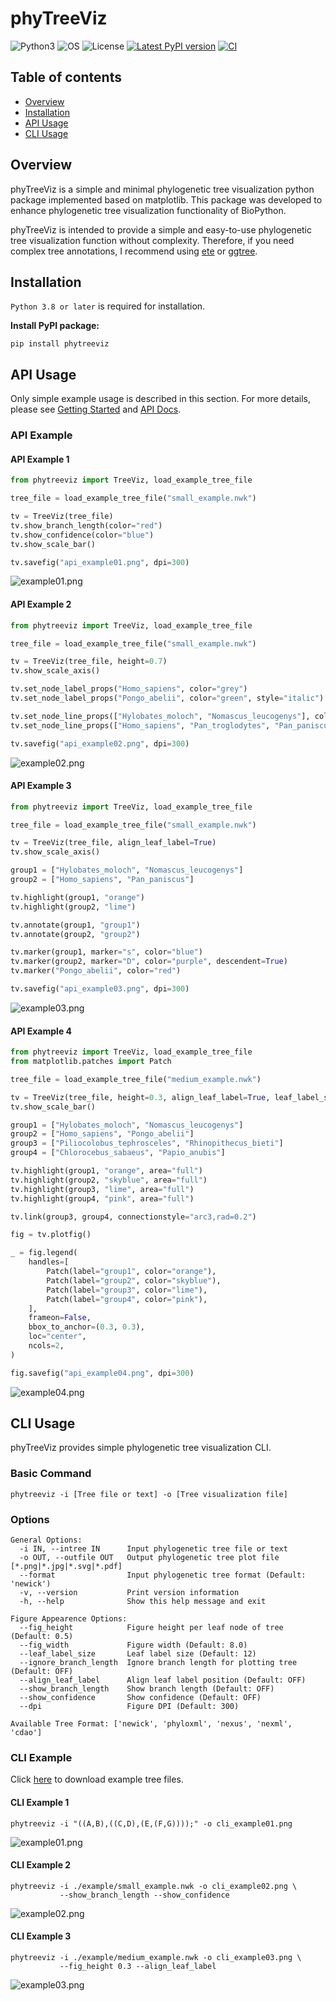 # phyTreeViz

![Python3](https://img.shields.io/badge/Language-Python3-steelblue)
![OS](https://img.shields.io/badge/OS-_Windows_|_Mac_|_Linux-steelblue)
![License](https://img.shields.io/badge/License-MIT-steelblue)
[![Latest PyPI version](https://img.shields.io/pypi/v/phytreeviz.svg)](https://pypi.python.org/pypi/phytreeviz)
[![CI](https://github.com/moshi4/phyTreeViz/actions/workflows/ci.yml/badge.svg)](https://github.com/moshi4/phyTreeViz/actions/workflows/ci.yml)

## Table of contents

- [Overview](#overview)
- [Installation](#installation)
- [API Usage](#api-usage)
- [CLI Usage](#cli-usage)

## Overview

phyTreeViz is a simple and minimal phylogenetic tree visualization python package implemented based on matplotlib.
This package was developed to enhance phylogenetic tree visualization functionality of BioPython.

phyTreeViz is intended to provide a simple and easy-to-use phylogenetic tree visualization function without complexity.
Therefore, if you need complex tree annotations, I recommend using [ete](https://github.com/etetoolkit/ete) or [ggtree](https://github.com/YuLab-SMU/ggtree).

## Installation

`Python 3.8 or later` is required for installation.

**Install PyPI package:**

    pip install phytreeviz

## API Usage

Only simple example usage is described in this section.
For more details, please see [Getting Started](https://moshi4.github.io/phyTreeViz/getting_started/) and [API Docs](https://moshi4.github.io/phyTreeViz/api-docs/treeviz/).

### API Example

#### API Example 1

```python
from phytreeviz import TreeViz, load_example_tree_file

tree_file = load_example_tree_file("small_example.nwk")

tv = TreeViz(tree_file)
tv.show_branch_length(color="red")
tv.show_confidence(color="blue")
tv.show_scale_bar()

tv.savefig("api_example01.png", dpi=300)
```

![example01.png](https://raw.githubusercontent.com/moshi4/phyTreeViz/main/docs/images/api_example01.png)  

#### API Example 2

```python
from phytreeviz import TreeViz, load_example_tree_file

tree_file = load_example_tree_file("small_example.nwk")

tv = TreeViz(tree_file, height=0.7)
tv.show_scale_axis()

tv.set_node_label_props("Homo_sapiens", color="grey")
tv.set_node_label_props("Pongo_abelii", color="green", style="italic")

tv.set_node_line_props(["Hylobates_moloch", "Nomascus_leucogenys"], color="orange", lw=2)
tv.set_node_line_props(["Homo_sapiens", "Pan_troglodytes", "Pan_paniscus"], color="magenta", ls="dotted")

tv.savefig("api_example02.png", dpi=300)
```

![example02.png](https://raw.githubusercontent.com/moshi4/phyTreeViz/main/docs/images/api_example02.png)  

#### API Example 3

```python
from phytreeviz import TreeViz, load_example_tree_file

tree_file = load_example_tree_file("small_example.nwk")

tv = TreeViz(tree_file, align_leaf_label=True)
tv.show_scale_axis()

group1 = ["Hylobates_moloch", "Nomascus_leucogenys"]
group2 = ["Homo_sapiens", "Pan_paniscus"]

tv.highlight(group1, "orange")
tv.highlight(group2, "lime")

tv.annotate(group1, "group1")
tv.annotate(group2, "group2")

tv.marker(group1, marker="s", color="blue")
tv.marker(group2, marker="D", color="purple", descendent=True)
tv.marker("Pongo_abelii", color="red")

tv.savefig("api_example03.png", dpi=300)
```

![example03.png](https://raw.githubusercontent.com/moshi4/phyTreeViz/main/docs/images/api_example03.png)  

#### API Example 4

```python
from phytreeviz import TreeViz, load_example_tree_file
from matplotlib.patches import Patch

tree_file = load_example_tree_file("medium_example.nwk")

tv = TreeViz(tree_file, height=0.3, align_leaf_label=True, leaf_label_size=10)
tv.show_scale_bar()

group1 = ["Hylobates_moloch", "Nomascus_leucogenys"]
group2 = ["Homo_sapiens", "Pongo_abelii"]
group3 = ["Piliocolobus_tephrosceles", "Rhinopithecus_bieti"]
group4 = ["Chlorocebus_sabaeus", "Papio_anubis"]

tv.highlight(group1, "orange", area="full")
tv.highlight(group2, "skyblue", area="full")
tv.highlight(group3, "lime", area="full")
tv.highlight(group4, "pink", area="full")

tv.link(group3, group4, connectionstyle="arc3,rad=0.2")

fig = tv.plotfig()

_ = fig.legend(
    handles=[
        Patch(label="group1", color="orange"),
        Patch(label="group2", color="skyblue"),
        Patch(label="group3", color="lime"),
        Patch(label="group4", color="pink"),
    ],
    frameon=False,
    bbox_to_anchor=(0.3, 0.3),
    loc="center",
    ncols=2,
)

fig.savefig("api_example04.png", dpi=300)
```

![example04.png](https://raw.githubusercontent.com/moshi4/phyTreeViz/main/docs/images/api_example04.png)  

## CLI Usage

phyTreeViz provides simple phylogenetic tree visualization CLI.

### Basic Command

    phytreeviz -i [Tree file or text] -o [Tree visualization file]

### Options

    General Options:
      -i IN, --intree IN      Input phylogenetic tree file or text
      -o OUT, --outfile OUT   Output phylogenetic tree plot file [*.png|*.jpg|*.svg|*.pdf]
      --format                Input phylogenetic tree format (Default: 'newick')
      -v, --version           Print version information
      -h, --help              Show this help message and exit

    Figure Appearence Options:
      --fig_height            Figure height per leaf node of tree (Default: 0.5)
      --fig_width             Figure width (Default: 8.0)
      --leaf_label_size       Leaf label size (Default: 12)
      --ignore_branch_length  Ignore branch length for plotting tree (Default: OFF)
      --align_leaf_label      Align leaf label position (Default: OFF)
      --show_branch_length    Show branch length (Default: OFF)
      --show_confidence       Show confidence (Default: OFF)
      --dpi                   Figure DPI (Default: 300)

    Available Tree Format: ['newick', 'phyloxml', 'nexus', 'nexml', 'cdao']

### CLI Example

Click [here](https://github.com/moshi4/phyTreeViz/raw/main/example/example.zip) to download example tree files.  

#### CLI Example 1

    phytreeviz -i "((A,B),((C,D),(E,(F,G))));" -o cli_example01.png

![example01.png](https://raw.githubusercontent.com/moshi4/phyTreeViz/main/docs/images/cli_example01.png)  

#### CLI Example 2

    phytreeviz -i ./example/small_example.nwk -o cli_example02.png \
               --show_branch_length --show_confidence

![example02.png](https://raw.githubusercontent.com/moshi4/phyTreeViz/main/docs/images/cli_example02.png)  

#### CLI Example 3

    phytreeviz -i ./example/medium_example.nwk -o cli_example03.png \
               --fig_height 0.3 --align_leaf_label 

![example03.png](https://raw.githubusercontent.com/moshi4/phyTreeViz/main/docs/images/cli_example03.png)  
